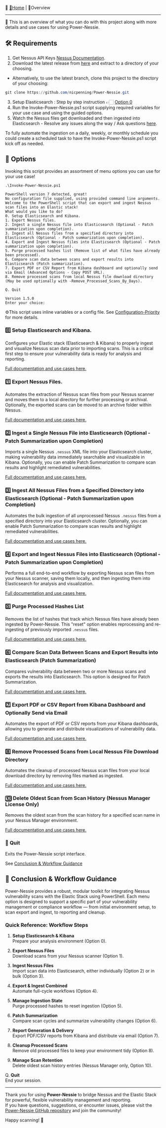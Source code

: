 🔗 [🏡Home](https://github.com/nicpenning/Power-Nessie/wiki/%F0%9F%8F%A1-Home) | 📖Overview

---

💫 This is an overview of what you can do with this project along with more details and use cases for using Power-Nessie.

## 🛠️ Requirements
1. Get Nessus API Keys [Nessus Documentation](https://docs.tenable.com/nessus/Content/GenerateAnAPIKey.htm).
2. Download the latest release from [here](https://github.com/nicpenning/Power-Nessie/releases/latest) and extract to a directory of your choosing.
- Alternatively, to use the latest branch, clone this project to the directory of your choosing: 
```PowerShell
git clone https://github.com/nicpenning/Power-Nessie.git
```
3. Setup Elasticsearch : Step by step instruction 👉🏻 [Option 0](https://github.com/nicpenning/Power-Nessie/wiki/%F0%9F%93%96-Overview#0%EF%B8%8F%E2%83%A3-setup-elasticsearch-and-kibana)
4. Run the Invoke-Power-Nessie.ps1 script supplying required variables for your use case and using the guided options.
5. Watch the Nessus files get downloaded and then ingested into Elasticsearch - Resolve any issues along the way / Ask questions [here](https://github.com/nicpenning/Power-Nessie/discussions).

To fully automate the ingestion on a daily, weekly, or monthly schedule you could create a scheduled task to have the Invoke-Power-Nessie.ps1 script kick off as needed.

## 📃 Options
Invoking this script provides an assortment of menu options you can use for your use case!

```
.\Invoke-Power-Nessie.ps1

PowerShell version 7 detected, great!
No configuration file supplied, using provided command line arguments.
Welcome to the PowerShell script that can export and ingest Nessus scan files into an Elastic stack!
What would you like to do?
0. Setup Elasticsearch and Kibana.
1. Export Nessus files.
2. Ingest a single Nessus file into Elasticsearch (Optional - Patch summarization upon completion).
3. Ingest all Nessus files from a specified directory into Elasticsearch (Optional - Patch summarization upon completion).
4. Export and Ingest Nessus files into Elasticsearch (Optional - Patch summarization upon completion).
5. Purge processed hashes list (Remove list of what files have already been processed).
6. Compare scan data between scans and export results into Elasticsearch (Patch summarization).
7. Export PDF or CSV Report from Kibana dashboard and optionally send via Email (Advanced Options - Copy POST URL).
8. Remove processed scans from local Nessus file download directory (May be used optionally with -Remove_Processed_Scans_By_Days).

Q. Quit

Version 1.5.0
Enter your choice:
```

⚙️This script uses inline variables or a config file. See [Configuration-Priority](https://github.com/nicpenning/Power-Nessie/blob/main/documentation/Configuration-Priority.md) for more details.

### 0️⃣ **Setup Elasticsearch and Kibana.**

Configures your Elastic stack (Elasticsearch & Kibana) to properly ingest and visualize Nessus scan data prior to importing scans. This is a critical first step to ensure your vulnerability data is ready for analysis and reporting.

[Full documentation and use cases here.](./Option-0.md)

### 1️⃣ **Export Nessus Files.**

Automates the extraction of Nessus scan files from your Nessus scanner and moves them to a local directory for further processing or archival. Optionally, the exported scans can be moved to an archive folder within Nessus.

[Full documentation and use cases here.](./Option-1.md)

### 2️⃣ **Ingest a Single Nessus File into Elasticsearch (Optional - Patch Summarization upon Completion)**

Imports a single Nessus `.nessus` XML file into your Elasticsearch cluster, making vulnerability data immediately searchable and visualizable in Kibana. Optionally, you can enable Patch Summarization to compare scan results and highlight remediated vulnerabilities.

[Full documentation and use cases here.](./Option-2.md)

### 3️⃣ **Ingest All Nessus Files from a Specified Directory into Elasticsearch (Optional - Patch Summarization upon Completion)**

Automates the bulk ingestion of all unprocessed Nessus `.nessus` files from a specified directory into your Elasticsearch cluster. Optionally, you can enable Patch Summarization to compare scan results and highlight remediated vulnerabilities.

[Full documentation and use cases here.](./Option-3.md)

### 4️⃣ **Export and Ingest Nessus Files into Elasticsearch (Optional - Patch Summarization upon Completion)**

Performs a full end-to-end workflow by exporting Nessus scan files from your Nessus scanner, saving them locally, and then ingesting them into Elasticsearch for analysis and visualization.

[Full documentation and use cases here.](./Option-4.md)

### 5️⃣ **Purge Processed Hashes List**

Removes the list of hashes that track which Nessus files have already been ingested by Power-Nessie. This "reset" option enables reprocessing and re-ingesting of previously imported `.nessus` files.

[Full documentation and use cases here.](/Option-5.md)

### 6️⃣ **Compare Scan Data Between Scans and Export Results into Elasticsearch (Patch Summarization)**

Compares vulnerability data between two or more Nessus scans and exports the results into Elasticsearch. This option is designed for Patch Summarization.

[Full documentation and use cases here.](/Option-6.md)

### 7️⃣ **Export PDF or CSV Report from Kibana Dashboard and Optionally Send via Email**

Automates the export of PDF or CSV reports from your Kibana dashboards, allowing you to generate and distribute visualizations of vulnerability data.

[Full documentation and use cases here.](/Option-7.md)

### 8️⃣ **Remove Processed Scans from Local Nessus File Download Directory**

Automates the cleanup of processed Nessus scan files from your local download directory by removing files marked as ingested.

[Full documentation and use cases here.](/Option-8.md)

### 🔟 **Delete Oldest Scan from Scan History (Nessus Manager License Only)**

Removes the oldest scan from the scan history for a specified scan name in your Nessus Manager environment.

[Full documentation and use cases here.](/Option-10.md)

### 🚫 **Quit**

Exits the Power-Nessie script interface.

See [Conclusion & Workflow Guidance](./Conclusion.md)

## 🎉 Conclusion & Workflow Guidance

Power-Nessie provides a robust, modular toolkit for integrating Nessus vulnerability scans with the Elastic Stack using PowerShell. Each menu option is designed to support a specific part of your vulnerability management or compliance workflow — from initial environment setup, to scan export and ingest, to reporting and cleanup.

### Quick Reference: Workflow Steps

1. **Setup Elasticsearch & Kibana**  
   Prepare your analysis environment (Option 0).

2. **Export Nessus Files**  
   Download scans from your Nessus scanner (Option 1).

3. **Ingest Nessus Files**  
   Import scan data into Elasticsearch, either individually (Option 2) or in bulk (Option 3).

4. **Export & Ingest Combined**  
   Automate full-cycle workflows (Option 4).

5. **Manage Ingestion State**  
   Purge processed hashes to reset ingestion (Option 5).

6. **Patch Summarization**  
   Compare scan cycles and summarize vulnerability changes (Option 6).

7. **Report Generation & Delivery**  
   Export PDF/CSV reports from Kibana and distribute via email (Option 7).

8. **Cleanup Processed Scans**  
   Remove old processed files to keep your environment tidy (Option 8).

10. **Manage Scan Retention**  
    Delete oldest scan history entries (Nessus Manager only, Option 10).

Q. **Quit**  
   End your session.

---

Thank you for using **Power-Nessie** to bridge Nessus and the Elastic Stack for powerful, flexible vulnerability management and reporting.  
If you have questions, suggestions, or encounter issues, please visit the [Power-Nessie GitHub repository](https://github.com/nicpenning/Power-Nessie) and join the community!

Happy scanning! 🚀

